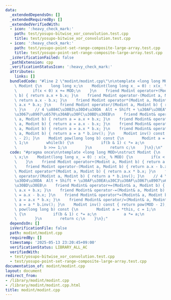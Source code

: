```yaml
---
data:
  _extendedDependsOn: []
  _extendedRequiredBy: []
  _extendedVerifiedWith:
  - icon: ':heavy_check_mark:'
    path: test/yosupo-bitwise_xor_convolution.test.cpp
    title: test/yosupo-bitwise_xor_convolution.test.cpp
  - icon: ':heavy_check_mark:'
    path: test/yosupo-point-set-range-composite-large-array.test.cpp
    title: test/yosupo-point-set-range-composite-large-array.test.cpp
  _isVerificationFailed: false
  _pathExtension: cpp
  _verificationStatusIcon: ':heavy_check_mark:'
  attributes:
    links: []
  bundledCode: "#line 2 \"modint/modint.cpp\"\n\ntemplate <long long MOD>\nstruct\
    \ Modint {\n    long long x;\n    Modint(long long x_ = 0) : x(x_ % MOD) {\n \
    \       if(x < 0) x += MOD;\n    }\n    friend Modint operator+(Modint a, Modint\
    \ b) { return a.x + b.x; }\n    friend Modint operator-(Modint a, Modint b) {\
    \ return a.x - b.x; }\n    friend Modint operator*(Modint a, Modint b) { return\
    \ a.x * b.x; }\n    friend Modint operator/(Modint a, Modint b) { return a * b.inv();\
    \ }\n    // 4 \u884C\u30B3\u30D4\u30DA  Alt + Shift + \u30AF\u30EA\u30C3\u30AF\
    \u3067\u8907\u6570\u30AB\u30FC\u30BD\u30EB\n    friend Modint& operator+=(Modint&\
    \ a, Modint b) { return a = a.x + b.x; }\n    friend Modint& operator-=(Modint&\
    \ a, Modint b) { return a = a.x - b.x; }\n    friend Modint& operator*=(Modint&\
    \ a, Modint b) { return a = a.x * b.x; }\n    friend Modint& operator/=(Modint&\
    \ a, Modint b) { return a = a * b.inv(); }\n    Modint inv() const { return pow(MOD\
    \ - 2); }\n    Modint pow(long long b) const {\n        Modint a = *this, c =\
    \ 1;\n        while(b) {\n            if(b & 1) c *= a;\n            a *= a;\n\
    \            b >>= 1;\n        }\n        return c;\n    }\n};\n"
  code: "#pragma once\n\ntemplate <long long MOD>\nstruct Modint {\n    long long\
    \ x;\n    Modint(long long x_ = 0) : x(x_ % MOD) {\n        if(x < 0) x += MOD;\n\
    \    }\n    friend Modint operator+(Modint a, Modint b) { return a.x + b.x; }\n\
    \    friend Modint operator-(Modint a, Modint b) { return a.x - b.x; }\n    friend\
    \ Modint operator*(Modint a, Modint b) { return a.x * b.x; }\n    friend Modint\
    \ operator/(Modint a, Modint b) { return a * b.inv(); }\n    // 4 \u884C\u30B3\
    \u30D4\u30DA  Alt + Shift + \u30AF\u30EA\u30C3\u30AF\u3067\u8907\u6570\u30AB\u30FC\
    \u30BD\u30EB\n    friend Modint& operator+=(Modint& a, Modint b) { return a =\
    \ a.x + b.x; }\n    friend Modint& operator-=(Modint& a, Modint b) { return a\
    \ = a.x - b.x; }\n    friend Modint& operator*=(Modint& a, Modint b) { return\
    \ a = a.x * b.x; }\n    friend Modint& operator/=(Modint& a, Modint b) { return\
    \ a = a * b.inv(); }\n    Modint inv() const { return pow(MOD - 2); }\n    Modint\
    \ pow(long long b) const {\n        Modint a = *this, c = 1;\n        while(b)\
    \ {\n            if(b & 1) c *= a;\n            a *= a;\n            b >>= 1;\n\
    \        }\n        return c;\n    }\n};"
  dependsOn: []
  isVerificationFile: false
  path: modint/modint.cpp
  requiredBy: []
  timestamp: '2025-05-13 23:20:45+09:00'
  verificationStatus: LIBRARY_ALL_AC
  verifiedWith:
  - test/yosupo-bitwise_xor_convolution.test.cpp
  - test/yosupo-point-set-range-composite-large-array.test.cpp
documentation_of: modint/modint.cpp
layout: document
redirect_from:
- /library/modint/modint.cpp
- /library/modint/modint.cpp.html
title: modint/modint.cpp
---
```

